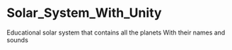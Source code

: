 # Solar_System_With_Unity
 Educational solar system that contains all the planets With their names and sounds

